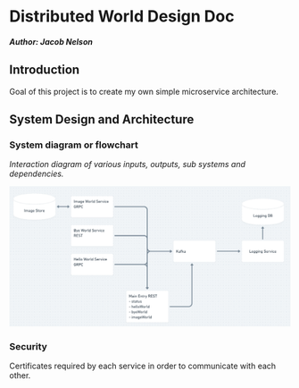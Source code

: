 # Distributed World Design Doc

##### Author: Jacob Nelson

## Introduction

Goal of this project is to create my own simple microservice architecture.

<!-- ## Potential Solutions

_Section should include alternative implementations/solutions_

_Document all the Spikes done to evaluate potential solutions. _

_Should start documenting what was done prior to the spike, what are the specific problems and what kind of solution do we value. _

_Is it feasible? If the time runs out, “we don’t know yet” is a perfectly acceptable answer to “is it feasible?”. Document what you tried or learned so any other team member could continue if it is decided to resume the spike. _

_How much effort does it need for each approach? Pro’s and con’s of each approach. The goal of a spike would be to produce knowledge, document results and to reduce uncertainty. _

_Document what were your alternatives, why you made the decision and how that will affect (positively and potentially negatively) the team and the project. _

_Knowledge produced and documented as a result of Spike should be enough for the product owner to create the stories to do the real work and help the development team to estimate it._ -->

<!-- ## Assumptions

_Clearly document any assumptions you are making to define clear scope of the deliverable._ -->

<!-- ## Constraints / Limitations

_List of all the things that this system is NOT intended to do or can not do._ -->

## System Design and Architecture

### System diagram or flowchart

_Interaction diagram of various inputs, outputs, sub systems and dependencies._

![VERY basic architecture example](/static/basic-architecture-1.png)

<!-- ### Terminology and components

_Nobody likes abbriviations, list of all the key terms and abbriviations_ -->
<!--
### Hard and soft dependencies

_What will be the impact on the system if these dependencies go down?_ -->

<!-- ### Algorithm or Pseudo code for main components

_Describe your logic in this section_ -->

<!-- ### Service guarantees that you expect

_ACID requirements, Fault tolerance and recovery. If something goes wrong, will the service be able to auto recover or the recovery process has to be manual._ -->

<!-- ### **Data definition, schema design and Persistence requirements**

_Describe your data model and entity relationships_ -->

<!-- ### Caching requirements

_What are you planning to cache? What will be size of cache? For how long?_ -->

<!-- ### Capacity planning

_how much data will service generate, retention policy, sharding_ -->

<!-- ### Performance requirements

_expected throughput and SLA. How you came up with these numbers?_

not slow... -->

### Security

<!-- _Any PII / PCI data being handled by service?_ -->

Certificates required by each service in order to communicate with each other.

<!-- ### Multi region story

_Any special requirements your service needs to achieve HA must be listed here. E.g. By default, BigTable doesn’t replicate data across zones or regions. If you are using that to store data, explain how will you handle zone outages.._ -->

<!-- ## API / gRPC Endpoints

[Instructions](https://github.com/pseudomuto/protoc-gen-doc#writing-documentation) for documenting gRPC methods and services -->

<!-- ## Rollout Plan

- Define the roll out phases
- A/B tests that you plan to do as part of rollout
- Data migration -->

<!-- ## Test Plan

_How are you planning to test the service? How will you test the dependencies? Will you be creating the mocks for dependencies or using a sandbox environment? How are you planning to run load and performance tests ?_ -->

<!-- ## Appendix

- References, links to additional documentation (E.g. Product specification or Business requirements with acceptance criteria ) -->

<!-- ## Review Sign-Off

### Internal Review

- **Team lead/manager**: _Sign-off by _
- **Sponsor**: _Sign-off by _

**Target sign-off:** no late than _2 weeks from date of submission - format MM/DD/YYYY (WWW)._

\*\*
\*\*

**[Sign-off Completed on] ** -->
